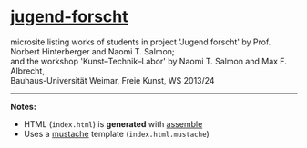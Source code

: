# [jugend-forscht][url]

microsite listing works of students in project 
'Jugend forscht' 
by Prof. Norbert Hinterberger and Naomi T. Salmon;  
and the workshop 'Kunst–Technik–Labor' by Naomi T. Salmon and Max F. Albrecht,  
Bauhaus-Universität Weimar, Freie Kunst, WS 2013/24

---

**Notes:**

* HTML (`index.html`) is **generated** with [assemble](http://assemble.io)
* Uses a [mustache](http://mustache.github.io) template (`index.html.mustache`)


[url]: http://code.bau-ha.us/jugend-forscht/